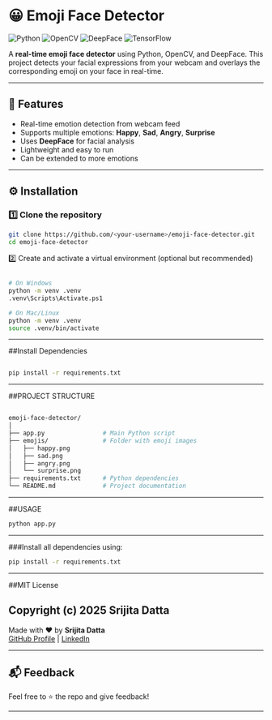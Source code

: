 # 😀 Emoji Face Detector

![Python](https://img.shields.io/badge/Python-3.10+-blue) 
![OpenCV](https://img.shields.io/badge/OpenCV-4.12.0-lightgrey) 
![DeepFace](https://img.shields.io/badge/DeepFace-0.0.95-orange) 
![TensorFlow](https://img.shields.io/badge/TensorFlow-2.20.0-red) 

A **real-time emoji face detector** using Python, OpenCV, and DeepFace. This project detects your facial expressions from your webcam and overlays the corresponding emoji on your face in real-time.

---

## 🎯 Features

- Real-time emotion detection from webcam feed  
- Supports multiple emotions: **Happy**, **Sad**, **Angry**, **Surprise**  
- Uses **DeepFace** for facial analysis  
- Lightweight and easy to run  
- Can be extended to more emotions  

---

## ⚙️ Installation

### 1️⃣ Clone the repository
```bash
git clone https://github.com/<your-username>/emoji-face-detector.git
cd emoji-face-detector
```

2️⃣ Create and activate a virtual environment (optional but recommended)
```bash

# On Windows
python -m venv .venv
.venv\Scripts\Activate.ps1

# On Mac/Linux
python -m venv .venv
source .venv/bin/activate
```
---
##Install Dependencies
```bash

pip install -r requirements.txt
```
---


##PROJECT STRUCTURE
```bash

emoji-face-detector/
│
├── app.py                # Main Python script
├── emojis/               # Folder with emoji images
│   ├── happy.png
│   ├── sad.png
│   ├── angry.png
│   └── surprise.png
├── requirements.txt      # Python dependencies
└── README.md             # Project documentation

```
---
##USAGE
```bash
python app.py

```
---

###Install all dependencies using:
```bash
pip install -r requirements.txt
```
---

##MIT License

Copyright (c) 2025 Srijita Datta
---

Made with ❤️ by **Srijita Datta**  
[GitHub Profile](https://github.com/Srijita627) | [LinkedIn](https://www.linkedin.com/in/srijita-datta-b06313318/)

---

## 📬 Feedback

Feel free to ⭐️ the repo and give feedback!

--- 
